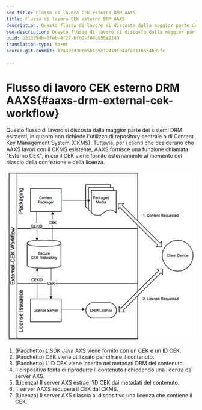 ```yaml
---
seo-title: Flusso di lavoro CEK esterno DRM AAXS
title: Flusso di lavoro CEK esterno DRM AAXS
description: Questo flusso di lavoro si discosta dalla maggior parte dei sistemi DRM esistenti, in quanto non richiede l'utilizzo di repository centrale o di Content Key Management System (CKMS)
seo-description: Questo flusso di lavoro si discosta dalla maggior parte dei sistemi DRM esistenti, in quanto non richiede l'utilizzo di repository centrale o di Content Key Management System (CKMS)
uuid: b313594b-0feb-4f27-bf02-f04b955e2140
translation-type: tm+mt
source-git-commit: 17a492d30c65b1b5e12419f04afa0116654b99fc

---
```



# Flusso di lavoro CEK esterno DRM AAXS{#aaxs-drm-external-cek-workflow}

Questo flusso di lavoro si discosta dalla maggior parte dei sistemi DRM esistenti, in quanto non richiede l&#39;utilizzo di repository centrale o di Content Key Management System (CKMS). Tuttavia, per i clienti che desiderano che AAXS lavori con il CKMS esistente, AAXS fornisce una funzione chiamata &quot;Esterno CEK&quot;, in cui il CEK viene fornito esternamente al momento del rilascio della confezione e della licenza.

![](assets/ECEK_Workflow.PNG)

1. (Pacchetto) L’SDK Java AXS viene fornito con un CEK e un ID CEK.
1. (Pacchetto) CEK viene utilizzato per cifrare il contenuto.
1. (Pacchetto) L&#39;ID CEK viene inserito nei metadati DRM del contenuto.
1. Il dispositivo tenta di riprodurre il contenuto richiedendo una licenza dal server AXS.
1. (Licenza) Il server AXS estrae l’ID CEK dai metadati del contenuto.
1. Il server AAXS recupera il CEK dal CKMS.
1. (Licenza) Il server AXS rilascia al dispositivo una licenza che contiene il CEK.
